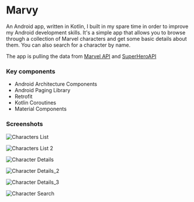 # Marvy

An Android app, written in Kotlin, I built in my spare time in order to improve my Android development skills. It's a simple app that allows you to browse through a collection of Marvel characters and get some basic details about them. You can also search for a character by name.

The app is pulling the data from [Marvel API](https://developer.marvel.com/) and [SuperHeroAPI](https://superheroapi.com/ids.html)

### Key components
- Android Architecture Components
- Android Paging Library
- Retrofit
- Kotlin Coroutines
- Material Components

### Screenshots

![Characters List](https://github.com/maxkorytko/marvy/blob/develop/screenshots/characters_list.png)

![Characters List 2](https://github.com/maxkorytko/marvy/blob/develop/screenshots/characters_list_2.png)

![Character Details](https://github.com/maxkorytko/marvy/blob/develop/screenshots/character_details.png)

![Character Details_2](https://github.com/maxkorytko/marvy/blob/develop/screenshots/character_details_2.png)

![Character Details_3](https://github.com/maxkorytko/marvy/blob/develop/screenshots/character_details_3.png)

![Character Search](https://github.com/maxkorytko/marvy/blob/develop/screenshots/character_search.png)
